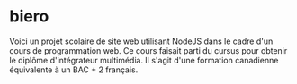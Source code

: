 # biero

Voici un projet scolaire de site web utilisant NodeJS dans le cadre d'un cours de programmation web. Ce cours faisait parti du cursus pour obtenir le diplôme d'intégrateur multimédia. Il s'agit d'une formation canadienne équivalente à un BAC + 2 français.
